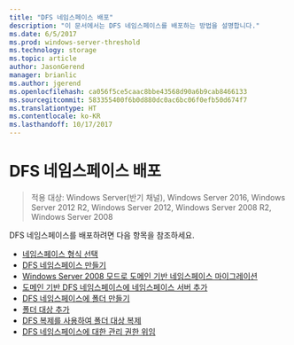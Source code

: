 ```yaml
---
title: "DFS 네임스페이스 배포"
description: "이 문서에서는 DFS 네임스페이스를 배포하는 방법을 설명합니다."
ms.date: 6/5/2017
ms.prod: windows-server-threshold
ms.technology: storage
ms.topic: article
author: JasonGerend
manager: brianlic
ms.author: jgerend
ms.openlocfilehash: ca056f5ce5caac8bbe43568d90a6b9cab8466133
ms.sourcegitcommit: 583355400f6b0d880dc0ac6bc06f0efb50d674f7
ms.translationtype: HT
ms.contentlocale: ko-KR
ms.lasthandoff: 10/17/2017
---
```

# <a name="deploying-dfs-namespaces"></a>DFS 네임스페이스 배포

> 적용 대상: Windows Server(반기 채널), Windows Server 2016, Windows Server 2012 R2, Windows Server 2012, Windows Server 2008 R2, Windows Server 2008

DFS 네임스페이스를 배포하려면 다음 항목을 참조하세요.

-   [네임스페이스 형식 선택](choose-a-namespace-type.md)
-   [DFS 네임스페이스 만들기](create-a-dfs-namespace.md)
-   [Windows Server 2008 모드로 도메인 기반 네임스페이스 마이그레이션](migrate-a-domain-based-namespace-to-windows-server-2008-mode.md)
-   [도메인 기반 DFS 네임스페이스에 네임스페이스 서버 추가](add-namespace-servers-to-a-domain-based-dfs-namespace.md)
-   [DFS 네임스페이스에 폴더 만들기](create-a-folder-in-a-dfs-namespace.md)
-   [폴더 대상 추가](add-folder-targets.md)
-   [DFS 복제를 사용하여 폴더 대상 복제](replicate-folder-targets-using-dfs-replication.md)
-   [DFS 네임스페이스에 대한 관리 권한 위임](delegate-management-permissions-for-dfs-namespaces.md)
